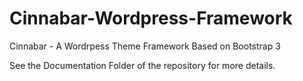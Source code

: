 Cinnabar-Wordpress-Framework
============================

Cinnabar - A Wordrpess Theme Framework Based on Bootstrap 3

See the Documentation Folder of the repository for more details.
